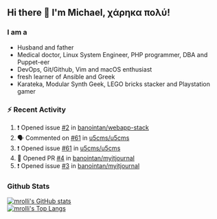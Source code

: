 ## Hi there 👋 I'm Michael, χάρηκα πολύ!

<!--
**mrolli/mrolli** is a ✨ _special_ ✨ repository because its `README.md` (this file) appears on your GitHub profile.

Here are some ideas to get you started:

- 🔭 I’m currently working on ...
- 🌱 I’m currently learning ...
- 👯 I’m looking to collaborate on ...
- 🤔 I’m looking for help with ...
- 💬 Ask me about ...
- 📫 How to reach me: ...
- 😄 Pronouns: ...
- ⚡ Fun fact: ...
-->

### I am a
- Husband and father
- Medical doctor, Linux System Engineer, PHP programmer, DBA and Puppet-eer
- DevOps, Git/Github, Vim and macOS enthusiast
- fresh learner of Ansible and Greek
- Karateka, Modular Synth Geek, LEGO bricks stacker and Playstation gamer 

### :zap: Recent Activity

<!--START_SECTION:activity-->
1. ❗️ Opened issue [#2](https://github.com/banointan/webapp-stack/issues/2) in [banointan/webapp-stack](https://github.com/banointan/webapp-stack)
2. 🗣 Commented on [#61](https://github.com/u5cms/u5cms/issues/61) in [u5cms/u5cms](https://github.com/u5cms/u5cms)
3. ❗️ Opened issue [#61](https://github.com/u5cms/u5cms/issues/61) in [u5cms/u5cms](https://github.com/u5cms/u5cms)
4. 💪 Opened PR [#4](https://github.com/banointan/myitjournal/pull/4) in [banointan/myitjournal](https://github.com/banointan/myitjournal)
5. ❗️ Opened issue [#3](https://github.com/banointan/myitjournal/issues/3) in [banointan/myitjournal](https://github.com/banointan/myitjournal)
<!--END_SECTION:activity-->

### Github Stats
[![mrolli's GitHub stats](https://github-readme-stats.vercel.app/api?username=mrolli&count_private=true&show_icons=true&theme=onedark)](https://github.com/anuraghazra/github-readme-stats)  
[![mrolli's Top Langs](https://github-readme-stats.vercel.app/api/top-langs/?username=mrolli&count_private=true&theme=onedark&hide=c%2B%2B,c,html,cmake,makefile&layout=compact)](https://github.com/anuraghazra/github-readme-stats)
